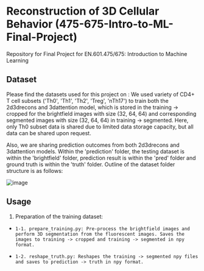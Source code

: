 # Reconstruction of 3D Cellular Behavior (475-675-Intro-to-ML-Final-Project)
Repository for Final Project for EN.601.475/675: Introduction to Machine Learning

## Dataset
Please find the datasets used for this project on :
We used variety of CD4+ T cell subsets ('Th0', 'Th1', 'Th2', 'Treg', 'nTh17') to train both the 2d3drecons and 3dattention model, which is stored in the training -> cropped for the brightfield images with size (32, 64, 64) and corresponding segmented images with size (32, 64, 64) in training -> segmented. Here, only Th0 subset data is shared due to limited data storage capacity, but all data can be shared upon request.

Also, we are sharing prediction outcomes from both 2d3drecons and 3dattention models. Within the 'prediction' folder, the testing dataset is within the 'brightfield' folder, prediction result is within the 'pred' folder and ground truth is within the 'truth' folder.
Outline of the dataset folder structure is as follows:

![image](https://github.com/user-attachments/assets/30f11c7c-95ee-49e2-9103-a3dbea2b969c)


## Usage
1. Preparation of the training dataset:
-     1-1. prepare_training.py: Pre-process the brightfield images and perform 3D segmentation from the fluorescent images. Saves the images to training -> cropped and training -> segmented in npy format.
-     1-2. reshape_truth.py: Reshapes the training -> segmented npy files and saves to prediction -> truth in npy format.



